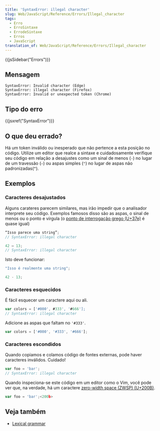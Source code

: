 ```yaml
---
title: 'SyntaxError: illegal character'
slug: Web/JavaScript/Reference/Errors/Illegal_character
tags:
  - Erro
  - ErroSintaxe
  - ErrodeSintaxe
  - Erros
  - JavaScript
translation_of: Web/JavaScript/Reference/Errors/Illegal_character
---
```

{{jsSidebar("Errors")}}

## Mensagem

```
SyntaxError: Invalid character (Edge)
SyntaxError: illegal character (Firefox)
SyntaxError: Invalid or unexpected token (Chrome)
```

## Tipo do erro

{{jsxref("SyntaxError")}}

## O que deu errado?

Há um token inválido ou inesperado que não pertence a esta posição no código. Utilize um editor que realce a sintaxe e cuidadosamente verifique seu código em relação a desajustes como um sinal de menos (` - `) no lugar de um travessão (` – `) ou aspas simples (` " `) no lugar de aspas não padronizadas(` “ `).

## Exemplos

### Caracteres desajustados

Alguns carateres parecem similares, mas irão impedir que o analisador interprete seu código. Exemplos famosos disso são as aspas, o sinal de menos ou o ponto e vírgula (o [ponto de interrogação grego (U+37e)](https://en.wikipedia.org/wiki/Question_mark#Greek_question_mark) é quase igual)

```js example-bad
“Isso parece uma string”;
// SyntaxError: illegal character

42 – 13;
// SyntaxError: illegal character
```

Isto deve funcionar:

```js example-good
"Isso é realmente uma string";

42 - 13;
```

### Caracteres esquecidos

É fácil esquecer um caractere aqui ou ali.

```js example-bad
var colors = ['#000', #333', '#666'];
// SyntaxError: illegal character
```

Adicione as aspas que faltam no `'#333'`.

```js example-good
var colors = ['#000', '#333', '#666'];
```

### Caracteres escondidos

Quando copiamos e colamos código de fontes externas, pode haver caracteres inválidos. Cuidado!

```js example-bad
var foo = 'bar';​
// SyntaxError: illegal character
```

Quando inspeciona-se este código em um editor como o Vim, você pode ver que, na verdade, há um caractere [zero-width space (ZWSP) (U+200B)](https://en.wikipedia.org/wiki/Zero-width_space).

```js
var foo = 'bar';​<200b>
```

## Veja também

- [Lexical grammar](/pt-BR/docs/Web/JavaScript/Reference/Lexical_grammar)

